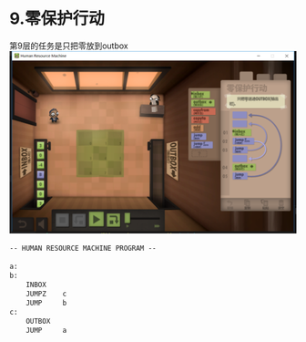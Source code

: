 # 9.零保护行动
第9层的任务是只把零放到outbox
![](https://github.com/zkangHUST/Human-Resource-Machine/blob/master/pic/09%E9%9B%B6%E4%BF%9D%E6%8A%A4%E8%A1%8C%E5%8A%A8.png?raw=true)
```
-- HUMAN RESOURCE MACHINE PROGRAM --

a:
b:
    INBOX   
    JUMPZ    c
    JUMP     b
c:
    OUTBOX  
    JUMP     a

```
